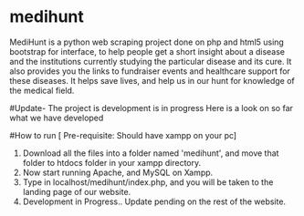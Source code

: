 # medihunt
MediHunt is a python web scraping project done on php and html5 using bootstrap for interface, to help people get a short insight about a disease and the institutions currently studying the particular disease and its cure. It also provides you the links to fundraiser events and healthcare support for these diseases. It helps save lives, and help us in our hunt for knowledge of the medical field.

#Update- The project is development is in progress Here is a look on so far what we have developed

#How to run [ Pre-requisite: Should have xampp on your pc]

1. Download all the files into a folder named 'medihunt', and move that folder to htdocs folder in your xampp directory.
2. Now start running Apache, and MySQL on Xampp.
3. Type in localhost/medihunt/index.php, and you will be taken to the landing page of our website.
4. Development in Progress.. Update pending on the rest of the website.
